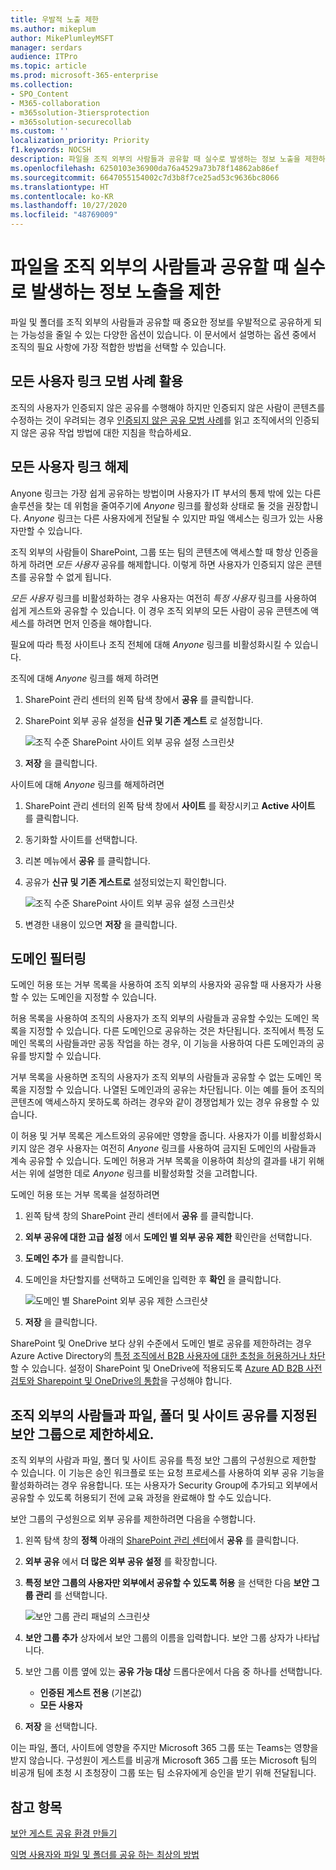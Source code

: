 ```yaml
---
title: 우발적 노출 제한
ms.author: mikeplum
author: MikePlumleyMSFT
manager: serdars
audience: ITPro
ms.topic: article
ms.prod: microsoft-365-enterprise
ms.collection:
- SPO_Content
- M365-collaboration
- m365solution-3tiersprotection
- m365solution-securecollab
ms.custom: ''
localization_priority: Priority
f1.keywords: NOCSH
description: 파일을 조직 외부의 사람들과 공유할 때 실수로 발생하는 정보 노출을 제한하는 방법을 알아보세요.
ms.openlocfilehash: 6250103e36900da76a4529a73b78f14862ab86ef
ms.sourcegitcommit: 6647055154002c7d3b8f7ce25ad53c9636bc8066
ms.translationtype: HT
ms.contentlocale: ko-KR
ms.lasthandoff: 10/27/2020
ms.locfileid: "48769009"
---
```

# <a name="limit-accidental-exposure-to-files-when-sharing-with-people-outside-your-organization"></a>파일을 조직 외부의 사람들과 공유할 때 실수로 발생하는 정보 노출을 제한

파일 및 폴더를 조직 외부의 사람들과 공유할 때 중요한 정보를 우발적으로 공유하게 되는 가능성을 줄일 수 있는 다양한 옵션이 있습니다. 이 문서에서 설명하는 옵션 중에서 조직의 필요 사항에 가장 적합한 방법을 선택할 수 있습니다.

## <a name="use-best-practices-for-anyone-links"></a>모든 사용자 링크 모범 사례 활용

조직의 사용자가 인증되지 않은 공유를 수행해야 하지만 인증되지 않은 사람이 콘텐츠를 수정하는 것이 우려되는 경우 [인증되지 않은 공유 모범 사례](best-practices-anonymous-sharing.md)를 읽고 조직에서의 인증되지 않은 공유 작업 방법에 대한 지침을 학습하세요.

## <a name="turn-off-anyone-links"></a>모든 사용자 링크 해제

Anyone 링크는 가장 쉽게 공유하는 방법이며 사용자가 IT 부서의 통제 밖에 있는 다른 솔루션을 찾는 데 위험을 줄여주기에 *Anyone* 링크를 활성화 상태로 둘 것을 권장합니다. *Anyone* 링크는 다른 사용자에게 전달될 수 있지만 파일 액세스는 링크가 있는 사용자만할 수 있습니다.

조직 외부의 사람들이 SharePoint, 그룹 또는 팀의 콘텐츠에 액세스할 때 항상 인증을 하게 하려면 *모든 사용자* 공유를 해제합니다. 이렇게 하면 사용자가 인증되지 않은 콘텐츠를 공유할 수 없게 됩니다.

*모든 사용자* 링크를 비활성화하는 경우 사용자는 여전히 *특정 사용자* 링크를 사용하여 쉽게 게스트와 공유할 수 있습니다. 이 경우 조직 외부의 모든 사람이 공유 콘텐츠에 액세스를 하려면 먼저 인증을 해야합니다.

필요에 따라 특정 사이트나 조직 전체에 대해 *Anyone* 링크를 비활성화시킬 수 있습니다.

조직에 대해 *Anyone* 링크를 해제 하려면
1. SharePoint 관리 센터의 왼쪽 탐색 창에서 **공유** 를 클릭합니다.
2. SharePoint 외부 공유 설정을 **신규 및 기존 게스트** 로 설정합니다.

   ![조직 수준 SharePoint 사이트 외부 공유 설정 스크린샷](../media/sharepoint-organization-external-sharing-controls-new-users.png)

3. **저장** 을 클릭합니다.

사이트에 대해 *Anyone* 링크를 해제하려면
1. SharePoint 관리 센터의 왼쪽 탐색 창에서 **사이트** 를 확장시키고 **Active 사이트** 를 클릭합니다.
2. 동기화할 사이트를 선택합니다.
3. 리본 메뉴에서 **공유** 를 클릭합니다.
4. 공유가 **신규 및 기존 게스트로** 설정되었는지 확인합니다.

   ![조직 수준 SharePoint 사이트 외부 공유 설정 스크린샷](../media/sharepoint-site-external-sharing-settings.png)

5. 변경한 내용이 있으면 **저장** 을 클릭합니다.

## <a name="domain-filtering"></a>도메인 필터링

도메인 허용 또는 거부 목록을 사용하여 조직 외부의 사용자와 공유할 때 사용자가 사용할 수 있는 도메인을 지정할 수 있습니다.

허용 목록을 사용하여 조직의 사용자가 조직 외부의 사람들과 공유할 수있는 도메인 목록을 지정할 수 있습니다. 다른 도메인으로 공유하는 것은 차단됩니다. 조직에서 특정 도메인 목록의 사람들과만 공동 작업을 하는 경우, 이 기능을 사용하여 다른 도메인과의 공유를 방지할 수 있습니다.

거부 목록을 사용하면 조직의 사용자가 조직 외부의 사람들과 공유할 수 없는 도메인 목록을 지정할 수 있습니다. 나열된 도메인과의 공유는 차단됩니다. 이는 예를 들어 조직의 콘텐츠에 액세스하지 못하도록 하려는 경우와 같이 경쟁업체가 있는 경우 유용할 수 있습니다.

이 허용 및 거부 목록은 게스트와의 공유에만 영향을 줍니다. 사용자가 이를 비활성화시키지 않은 경우 사용자는 여전히 *Anyone* 링크를 사용하여 금지된 도메인의 사람들과 계속 공유할 수 있습니다. 도메인 허용과 거부 목록을 이용하여 최상의 결과를 내기 위해서는 위에 설명한 데로 *Anyone* 링크를 비활성화할 것을 고려합니다.

도메인 허용 또는 거부 목록을 설정하려면
1. 왼쪽 탐색 창의 SharePoint 관리 센터에서 **공유** 를 클릭합니다.
2. **외부 공유에 대한 고급 설정** 에서 **도메인 별 외부 공유 제한** 확인란을 선택합니다.
3. **도메인 추가** 를 클릭합니다.
4. 도메인을 차단할지를 선택하고 도메인을 입력한 후 **확인** 을 클릭합니다.

   ![도메인 별 SharePoint 외부 공유 제한 스크린샷](../media/sharepoint-sharing-block-domain.png)

5. **저장** 을 클릭합니다.

SharePoint 및 OneDrive 보다 상위 수준에서 도메인 별로 공유를 제한하려는 경우 Azure Active Directory의 [특정 조직에서 B2B 사용자에 대한 초청을 허용하거나 차단](https://docs.microsoft.com/azure/active-directory/b2b/allow-deny-list)할 수 있습니다. 설정이 SharePoint 및 OneDrive에 적용되도록 [Azure AD B2B 사전 검토와 Sharepoint 및 OneDrive의 통합](https://docs.microsoft.com/sharepoint/sharepoint-azureb2b-integration-preview)을 구성해야 합니다.

## <a name="limit-sharing-of-files-folders-and-sites-with-people-outside-your-organization-to-specified-security-groups"></a>조직 외부의 사람들과 파일, 폴더 및 사이트 공유를 지정된 보안 그룹으로 제한하세요.

조직 외부의 사람과 파일, 폴더 및 사이트 공유를 특정 보안 그룹의 구성원으로 제한할 수 있습니다. 이 기능은 승인 워크플로 또는 요청 프로세스를 사용하여 외부 공유 기능을 활성화하려는 경우 유용합니다. 또는 사용자가 Security Group에 추가되고 외부에서 공유할 수 있도록 허용되기 전에 교육 과정을 완료해야 할 수도 있습니다.

보안 그룹의 구성원으로 외부 공유를 제한하려면 다음을 수행합니다.
1. 왼쪽 탐색 창의 **정책** 아래의 [SharePoint 관리 센터](https://admin.microsoft.com/sharepoint)에서 **공유** 를 클릭합니다.
2. **외부 공유** 에서 **더 많은 외부 공유 설정** 를 확장합니다.

3. **특정 보안 그룹의 사용자만 외부에서 공유할 수 있도록 허용** 을 선택한 다음 **보안 그룹 관리** 를 선택합니다.

    ![보안 그룹 관리 패널의 스크린샷](https://docs.microsoft.com/sharepoint/sharepointonline/media/manage-security-groups.png)

4. **보안 그룹 추가** 상자에서 보안 그룹의 이름을 입력합니다. 보안 그룹 상자가 나타납니다.

5. 보안 그룹 이름 옆에 있는 **공유 가능 대상** 드롭다운에서 다음 중 하나를 선택합니다.

    - **인증된 게스트 전용** (기본값)
    - **모든 사용자**

6. **저장** 을 선택합니다.

이는 파일, 폴더, 사이트에 영향을 주지만 Microsoft 365 그룹 또는 Teams는 영향을 받지 않습니다. 구성원이 게스트를 비공개 Microsoft 365 그룹 또는 Microsoft 팀의 비공개 팀에 초청 시 초청장이 그룹 또는 팀 소유자에게 승인을 받기 위해 전달됩니다.

## <a name="see-also"></a>참고 항목

[보안 게스트 공유 환경 만들기](create-secure-guest-sharing-environment.md)

[익명 사용자와 파일 및 폴더를 공유 하는 최상의 방법](best-practices-anonymous-sharing.md)